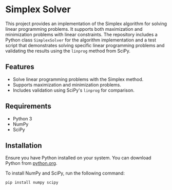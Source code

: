 # Simplex Solver

This project provides an implementation of the Simplex algorithm for solving linear programming problems. It supports both maximization and minimization problems with linear constraints. The repository includes a Python class `SimplexSolver` for the algorithm implementation and a test script that demonstrates solving specific linear programming problems and validating the results using the `linprog` method from SciPy.

## Features

- Solve linear programming problems with the Simplex method.
- Supports maximization and minimization problems.
- Includes validation using SciPy's `linprog` for comparison.

## Requirements

- Python 3
- NumPy
- SciPy

## Installation

Ensure you have Python installed on your system. You can download Python from [python.org](https://www.python.org/downloads/).

To install NumPy and SciPy, run the following command:

```bash
pip install numpy scipy
